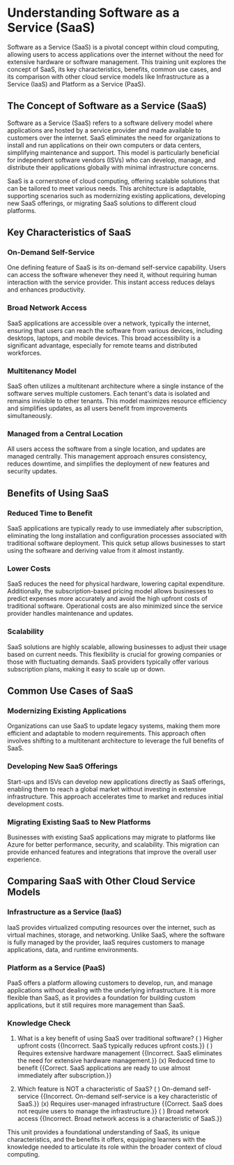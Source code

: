 # Understanding Software as a Service (SaaS)

Software as a Service (SaaS) is a pivotal concept within cloud computing, allowing users to access applications over the internet without the need for extensive hardware or software management. This training unit explores the concept of SaaS, its key characteristics, benefits, common use cases, and its comparison with other cloud service models like Infrastructure as a Service (IaaS) and Platform as a Service (PaaS).

## The Concept of Software as a Service (SaaS)

Software as a Service (SaaS) refers to a software delivery model where applications are hosted by a service provider and made available to customers over the internet. SaaS eliminates the need for organizations to install and run applications on their own computers or data centers, simplifying maintenance and support. This model is particularly beneficial for independent software vendors (ISVs) who can develop, manage, and distribute their applications globally with minimal infrastructure concerns.

SaaS is a cornerstone of cloud computing, offering scalable solutions that can be tailored to meet various needs. This architecture is adaptable, supporting scenarios such as modernizing existing applications, developing new SaaS offerings, or migrating SaaS solutions to different cloud platforms.

## Key Characteristics of SaaS

### On-Demand Self-Service
One defining feature of SaaS is its on-demand self-service capability. Users can access the software whenever they need it, without requiring human interaction with the service provider. This instant access reduces delays and enhances productivity.

### Broad Network Access
SaaS applications are accessible over a network, typically the internet, ensuring that users can reach the software from various devices, including desktops, laptops, and mobile devices. This broad accessibility is a significant advantage, especially for remote teams and distributed workforces.

### Multitenancy Model
SaaS often utilizes a multitenant architecture where a single instance of the software serves multiple customers. Each tenant's data is isolated and remains invisible to other tenants. This model maximizes resource efficiency and simplifies updates, as all users benefit from improvements simultaneously.

### Managed from a Central Location
All users access the software from a single location, and updates are managed centrally. This management approach ensures consistency, reduces downtime, and simplifies the deployment of new features and security updates.

## Benefits of Using SaaS

### Reduced Time to Benefit
SaaS applications are typically ready to use immediately after subscription, eliminating the long installation and configuration processes associated with traditional software deployment. This quick setup allows businesses to start using the software and deriving value from it almost instantly.

### Lower Costs
SaaS reduces the need for physical hardware, lowering capital expenditure. Additionally, the subscription-based pricing model allows businesses to predict expenses more accurately and avoid the high upfront costs of traditional software. Operational costs are also minimized since the service provider handles maintenance and updates.

### Scalability
SaaS solutions are highly scalable, allowing businesses to adjust their usage based on current needs. This flexibility is crucial for growing companies or those with fluctuating demands. SaaS providers typically offer various subscription plans, making it easy to scale up or down.

## Common Use Cases of SaaS

### Modernizing Existing Applications
Organizations can use SaaS to update legacy systems, making them more efficient and adaptable to modern requirements. This approach often involves shifting to a multitenant architecture to leverage the full benefits of SaaS.

### Developing New SaaS Offerings
Start-ups and ISVs can develop new applications directly as SaaS offerings, enabling them to reach a global market without investing in extensive infrastructure. This approach accelerates time to market and reduces initial development costs.

### Migrating Existing SaaS to New Platforms
Businesses with existing SaaS applications may migrate to platforms like Azure for better performance, security, and scalability. This migration can provide enhanced features and integrations that improve the overall user experience.

## Comparing SaaS with Other Cloud Service Models

### Infrastructure as a Service (IaaS)
IaaS provides virtualized computing resources over the internet, such as virtual machines, storage, and networking. Unlike SaaS, where the software is fully managed by the provider, IaaS requires customers to manage applications, data, and runtime environments.

### Platform as a Service (PaaS)
PaaS offers a platform allowing customers to develop, run, and manage applications without dealing with the underlying infrastructure. It is more flexible than SaaS, as it provides a foundation for building custom applications, but it still requires more management than SaaS.

### Knowledge Check
1. What is a key benefit of using SaaS over traditional software?
   ( ) Higher upfront costs {{Incorrect. SaaS typically reduces upfront costs.}}
   ( ) Requires extensive hardware management {{Incorrect. SaaS eliminates the need for extensive hardware management.}}
   (x) Reduced time to benefit {{Correct. SaaS applications are ready to use almost immediately after subscription.}}

2. Which feature is NOT a characteristic of SaaS?
   ( ) On-demand self-service {{Incorrect. On-demand self-service is a key characteristic of SaaS.}}
   (x) Requires user-managed infrastructure {{Correct. SaaS does not require users to manage the infrastructure.}}
   ( ) Broad network access {{Incorrect. Broad network access is a characteristic of SaaS.}}

This unit provides a foundational understanding of SaaS, its unique characteristics, and the benefits it offers, equipping learners with the knowledge needed to articulate its role within the broader context of cloud computing.
